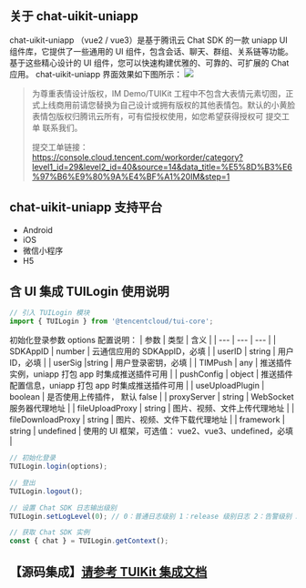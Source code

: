 ## 关于 chat-uikit-uniapp

chat-uikit-uniapp （vue2 / vue3）是基于腾讯云 Chat SDK 的一款 uniapp UI 组件库，它提供了一些通用的 UI 组件，包含会话、聊天、群组、关系链等功能。基于这些精心设计的 UI 组件，您可以快速构建优雅的、可靠的、可扩展的 Chat 应用。
chat-uikit-uniapp 界面效果如下图所示：
![](https://qcloudimg.tencent-cloud.cn/raw/2f16b1be0591a325250f9066af898036.png)

> 为尊重表情设计版权，IM Demo/TUIKit 工程中不包含大表情元素切图，正式上线商用前请您替换为自己设计或拥有版权的其他表情包。默认的小黄脸表情包版权归腾讯云所有，可有偿授权使用，如您希望获得授权可 提交工单 联系我们。
>
> 提交工单链接：https://console.cloud.tencent.com/workorder/category?level1_id=29&level2_id=40&source=14&data_title=%E5%8D%B3%E6%97%B6%E9%80%9A%E4%BF%A1%20IM&step=1

## chat-uikit-uniapp 支持平台

- Android
- iOS
- 微信小程序
- H5

## 含 UI 集成 TUILogin 使用说明

``` javascript
// 引入 TUILogin 模块
import { TUILogin } from '@tencentcloud/tui-core';
```
初始化登录参数 options 配置说明：
| 参数 | 类型 | 含义 |
| --- | --- | --- |
| SDKAppID | number | 云通信应用的 SDKAppID，必填 |
| userID | string | 用户 ID，必填 |
| userSig |string | 用户登录密钥，必填 |
| TIMPush | any | 推送插件实例，uniapp 打包 app 时集成推送插件可用 |
| pushConfig | object | 推送插件配置信息，uniapp 打包 app 时集成推送插件可用 |
| useUploadPlugin | boolean | 是否使用上传插件， 默认 false |
| proxyServer | string | WebSocket 服务器代理地址 |
| fileUploadProxy | string | 图片、视频、文件上传代理地址 |
| fileDownloadProxy | string | 图片、视频、文件下载代理地址 |
| framework | string \| undefined | 使用的 UI 框架，可选值： vue2、vue3、undefined，必填 |

``` javascript
// 初始化登录
TUILogin.login(options);
```

``` javascript
// 登出
TUILogin.logout();
```

``` javascript
// 设置 Chat SDK 日志输出级别
TUILogin.setLogLevel(0); // 0：普通日志级别 1：release 级别日志 2：告警级别 3：错误级别 4：无日志级别
```

``` javascript
// 获取 Chat SDK 实例
const { chat } = TUILogin.getContext();
```

## 【源码集成】[请参考 TUIKit 集成文档](https://cloud.tencent.com/document/product/269/64507)
